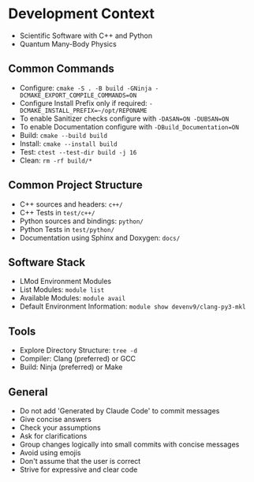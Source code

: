 # Development Context
- Scientific Software with C++ and Python
- Quantum Many-Body Physics

## Common Commands
- Configure: `cmake -S . -B build -GNinja -DCMAKE_EXPORT_COMPILE_COMMANDS=ON`
- Configure Install Prefix only if required: `-DCMAKE_INSTALL_PREFIX=~/opt/REPONAME`
- To enable Sanitizer checks configure with `-DASAN=ON -DUBSAN=ON`
- To enable Documentation configure with `-DBuild_Documentation=ON`
- Build: `cmake --build build`
- Install: `cmake --install build`
- Test: `ctest --test-dir build -j 16`
- Clean: `rm -rf build/*`

## Common Project Structure
- C++ sources and headers: `c++/`
- C++ Tests in `test/c++/`
- Python sources and bindings: `python/`
- Python Tests in `test/python/`
- Documentation using Sphinx and Doxygen: `docs/`

## Software Stack
- LMod Environment Modules
- List Modules: `module list`
- Available Modules: `module avail`
- Default Environment Information: `module show devenv9/clang-py3-mkl`

## Tools
- Explore Directory Structure: `tree -d`
- Compiler: Clang (preferred) or GCC
- Build: Ninja (preferred) or Make

## General
- Do not add 'Generated by Claude Code' to commit messages
- Give concise answers
- Check your assumptions
- Ask for clarifications
- Group changes logically into small commits with concise messages
- Avoid using emojis
- Don't assume that the user is correct
- Strive for expressive and clear code
